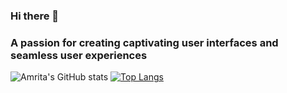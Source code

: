 ### Hi there 👋
### A passion for creating captivating user interfaces and seamless user experiences

![Amrita's GitHub stats](https://github-readme-stats.vercel.app/api?username=amritaarora0902&show_icons=true&theme=radical)
[![Top Langs](https://github-readme-stats.vercel.app/api/top-langs/?username=amritaarora0902&layout=pie&theme=dark)](https://github.com/amritaarora0902/github-readme-stats)
